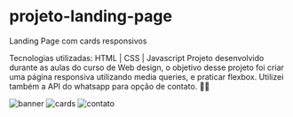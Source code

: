 # projeto-landing-page
Landing Page com cards responsivos 

Tecnologias utilizadas:
HTML | CSS | Javascript
Projeto desenvolvido durante as aulas do curso de Web design, o objetivo desse projeto foi criar uma página responsiva utilizando media queries, 
e praticar flexbox. Utilizei também a API do whatsapp para opção de contato. 👩‍💻







![banner](https://user-images.githubusercontent.com/97376406/187082004-a5fb5993-ff8e-4b94-b38d-34b2a36c5c83.png)
![cards](https://user-images.githubusercontent.com/97376406/187082028-c8b3cff8-9199-4c3f-9036-abe6ff59eed3.png)
![contato](https://user-images.githubusercontent.com/97376406/187082027-d8d6c0fa-a1a8-4f28-bdff-ce980f97a6b4.png)
